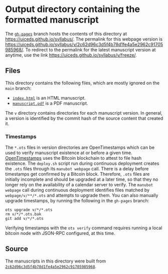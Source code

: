 # Output directory containing the formatted manuscript

The [`gh-pages`](https://github.com/uiceds/syllabus/tree/gh-pages) branch hosts the contents of this directory at <https://uiceds.github.io/syllabus/>.
The permalink for this webpage version is <https://uiceds.github.io/syllabus/v/2c62d96c3d5f4b78d1fe4a5e2962c91705985968/>.
To redirect to the permalink for the latest manuscript version at anytime, use the link <https://uiceds.github.io/syllabus/v/freeze/>.

## Files

This directory contains the following files, which are mostly ignored on the `main` branch:

+ [`index.html`](index.html) is an HTML manuscript.
+ [`manuscript.pdf`](manuscript.pdf) is a PDF manuscript.

The `v` directory contains directories for each manuscript version.
In general, a version is identified by the commit hash of the source content that created it.

### Timestamps

The `*.ots` files in version directories are OpenTimestamps which can be used to verify manuscript existence at or before a given time.
[OpenTimestamps](https://opentimestamps.org/) uses the Bitcoin blockchain to attest to file hash existence.
The `deploy.sh` script run during continuous deployment creates the `.ots` files through its `manubot webpage` call.
There is a delay before timestamps get confirmed by a Bitcoin block.
Therefore, `.ots` files are initially incomplete and should be upgraded at a later time, so that they no longer rely on the availability of a calendar server to verify.
The `manubot webpage` call during continuous deployment identifies files matched by `webpage/v/**/*.ots` and attempts to upgrade them.
You can also manually upgrade timestamps, by running the following in the `gh-pages` branch:

```shell
ots upgrade v/*/*.ots
rm v/*/*.ots.bak
git add v/*/*.ots
```

Verifying timestamps with the `ots verify` command requires running a local bitcoin node with JSON-RPC configured, at this time.

## Source

The manuscripts in this directory were built from
[`2c62d96c3d5f4b78d1fe4a5e2962c91705985968`](https://github.com/uiceds/syllabus/commit/2c62d96c3d5f4b78d1fe4a5e2962c91705985968).
